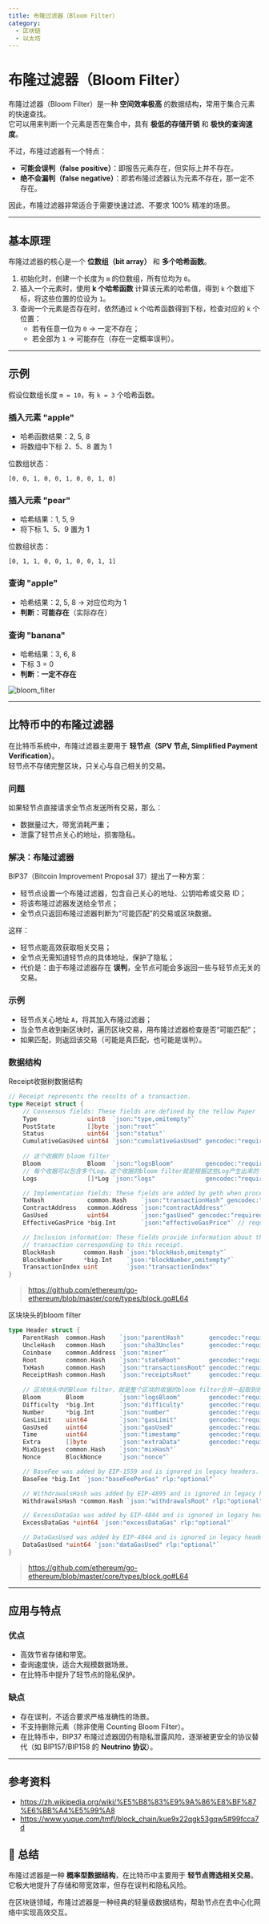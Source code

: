 ```yaml
---
title: 布隆过滤器（Bloom Filter）
category:
  - 区块链
  - 以太坊
---
```


# 布隆过滤器（Bloom Filter）

布隆过滤器（Bloom Filter）是一种 **空间效率极高** 的数据结构，常用于集合元素的快速查找。  
它可以用来判断一个元素是否在集合中，具有 **极低的存储开销** 和 **极快的查询速度**。  

不过，布隆过滤器有一个特点：  
- **可能会误判（false positive）**：即报告元素存在，但实际上并不存在。  
- **绝不会漏判（false negative）**：即若布隆过滤器认为元素不存在，那一定不存在。  

因此，布隆过滤器非常适合于需要快速过滤、不要求 100% 精准的场景。

---

## 基本原理

布隆过滤器的核心是一个 **位数组（bit array）** 和 **多个哈希函数**。

1. 初始化时，创建一个长度为 `m` 的位数组，所有位均为 `0`。  
2. 插入一个元素时，使用 **k 个哈希函数** 计算该元素的哈希值，得到 `k` 个数组下标，将这些位置的位设为 `1`。  
3. 查询一个元素是否存在时，依然通过 `k` 个哈希函数得到下标，检查对应的 `k` 个位置：  
   - 若有任意一位为 `0` → 一定不存在；  
   - 若全部为 `1` → 可能存在（存在一定概率误判）。  

---

## 示例

假设位数组长度 `m = 10`，有 `k = 3` 个哈希函数。  

### 插入元素 "apple"
- 哈希函数结果：2, 5, 8  
- 将数组中下标 2、5、8 置为 1  

位数组状态：

```
[0, 0, 1, 0, 0, 1, 0, 0, 1, 0]
```

### 插入元素 "pear"
- 哈希结果：1, 5, 9  
- 将下标 1、5、9 置为 1  

位数组状态：

```
[0, 1, 1, 0, 0, 1, 0, 0, 1, 1]
```

### 查询 "apple"
- 哈希结果：2, 5, 8 → 对应位均为 1  
- **判断：可能存在**（实际存在）

### 查询 "banana"
- 哈希结果：3, 6, 8  
- 下标 3 = 0  
- **判断：一定不存在**

![bloom_filter](https://upload.wikimedia.org/wikipedia/commons/thumb/a/ac/Bloom_filter.svg/1920px-Bloom_filter.svg.png)

---

## 比特币中的布隆过滤器

在比特币系统中，布隆过滤器主要用于 **轻节点（SPV 节点, Simplified Payment Verification）**。  
轻节点不存储完整区块，只关心与自己相关的交易。  

### 问题
如果轻节点直接请求全节点发送所有交易，那么：  
- 数据量过大，带宽消耗严重；  
- 泄露了轻节点关心的地址，损害隐私。  

### 解决：布隆过滤器

BIP37（Bitcoin Improvement Proposal 37）提出了一种方案：  
- 轻节点设置一个布隆过滤器，包含自己关心的地址、公钥哈希或交易 ID；  
- 将该布隆过滤器发送给全节点；  
- 全节点只返回布隆过滤器判断为“可能匹配”的交易或区块数据。  

这样：  
- 轻节点能高效获取相关交易；  
- 全节点无需知道轻节点的具体地址，保护了隐私；  
- 代价是：由于布隆过滤器存在 **误判**，全节点可能会多返回一些与轻节点无关的交易。

### 示例
- 轻节点关心地址 `A`，将其加入布隆过滤器；  
- 当全节点收到新区块时，遍历区块交易，用布隆过滤器检查是否“可能匹配”；  
- 如果匹配，则返回该交易（可能是真匹配，也可能是误判）。  

### 数据结构

Receipt收据树数据结构

```go
// Receipt represents the results of a transaction.
type Receipt struct {
	// Consensus fields: These fields are defined by the Yellow Paper
	Type              uint8  `json:"type,omitempty"`
	PostState         []byte `json:"root"`
	Status            uint64 `json:"status"`
	CumulativeGasUsed uint64 `json:"cumulativeGasUsed" gencodec:"required"`
    
    // 这个收据的 bloom filter
	Bloom             Bloom  `json:"logsBloom"         gencodec:"required"`
    // 每个收据可以包含多个Log。这个收据的bloom filter就是根据这些Log产生出来的
	Logs              []*Log `json:"logs"              gencodec:"required"`

	// Implementation fields: These fields are added by geth when processing a transaction.
	TxHash            common.Hash    `json:"transactionHash" gencodec:"required"`
	ContractAddress   common.Address `json:"contractAddress"`
	GasUsed           uint64         `json:"gasUsed" gencodec:"required"`
	EffectiveGasPrice *big.Int       `json:"effectiveGasPrice"` // required, but tag omitted for backwards compatibility

	// Inclusion information: These fields provide information about the inclusion of the
	// transaction corresponding to this receipt.
	BlockHash        common.Hash `json:"blockHash,omitempty"`
	BlockNumber      *big.Int    `json:"blockNumber,omitempty"`
	TransactionIndex uint        `json:"transactionIndex"`
}
```

> https://github.com/ethereum/go-ethereum/blob/master/core/types/block.go#L64


区块块头的bloom filter

```go
type Header struct {
	ParentHash  common.Hash    `json:"parentHash"       gencodec:"required"`
	UncleHash   common.Hash    `json:"sha3Uncles"       gencodec:"required"`
	Coinbase    common.Address `json:"miner"`
	Root        common.Hash    `json:"stateRoot"        gencodec:"required"`
	TxHash      common.Hash    `json:"transactionsRoot" gencodec:"required"`
	ReceiptHash common.Hash    `json:"receiptsRoot"     gencodec:"required"`
    
    // 区块块头中的Bloom filter，就是整个区块的收据的bloom filter合并一起取到的
	Bloom       Bloom          `json:"logsBloom"        gencodec:"required"`
	Difficulty  *big.Int       `json:"difficulty"       gencodec:"required"`
	Number      *big.Int       `json:"number"           gencodec:"required"`
	GasLimit    uint64         `json:"gasLimit"         gencodec:"required"`
	GasUsed     uint64         `json:"gasUsed"          gencodec:"required"`
	Time        uint64         `json:"timestamp"        gencodec:"required"`
	Extra       []byte         `json:"extraData"        gencodec:"required"`
	MixDigest   common.Hash    `json:"mixHash"`
	Nonce       BlockNonce     `json:"nonce"`

	// BaseFee was added by EIP-1559 and is ignored in legacy headers.
	BaseFee *big.Int `json:"baseFeePerGas" rlp:"optional"`

	// WithdrawalsHash was added by EIP-4895 and is ignored in legacy headers.
	WithdrawalsHash *common.Hash `json:"withdrawalsRoot" rlp:"optional"`

	// ExcessDataGas was added by EIP-4844 and is ignored in legacy headers.
	ExcessDataGas *uint64 `json:"excessDataGas" rlp:"optional"`

	// DataGasUsed was added by EIP-4844 and is ignored in legacy headers.
	DataGasUsed *uint64 `json:"dataGasUsed" rlp:"optional"`
}
```
> https://github.com/ethereum/go-ethereum/blob/master/core/types/block.go#L64

---



## 应用与特点

### 优点
- 高效节省存储和带宽。  
- 查询速度快，适合大规模数据场景。  
- 在比特币中提升了轻节点的隐私保护。  

### 缺点
- 存在误判，不适合要求严格准确性的场景。  
- 不支持删除元素（除非使用 Counting Bloom Filter）。  
- 在比特币中，BIP37 布隆过滤器因仍有隐私泄露风险，逐渐被更安全的协议替代（如 BIP157/BIP158 的 **Neutrino 协议**）。  

---

## 参考资料

- https://zh.wikipedia.org/wiki/%E5%B8%83%E9%9A%86%E8%BF%87%E6%BB%A4%E5%99%A8
- https://www.yuque.com/tmfl/block_chain/kue9x22qgk53gqw5#99fcca7d

## 📌 总结
布隆过滤器是一种 **概率型数据结构**，在比特币中主要用于 **轻节点筛选相关交易**。  
它极大地提升了存储和带宽效率，但存在误判和隐私风险。  

在区块链领域，布隆过滤器是一种经典的轻量级数据结构，帮助节点在去中心化网络中实现高效交互。  


